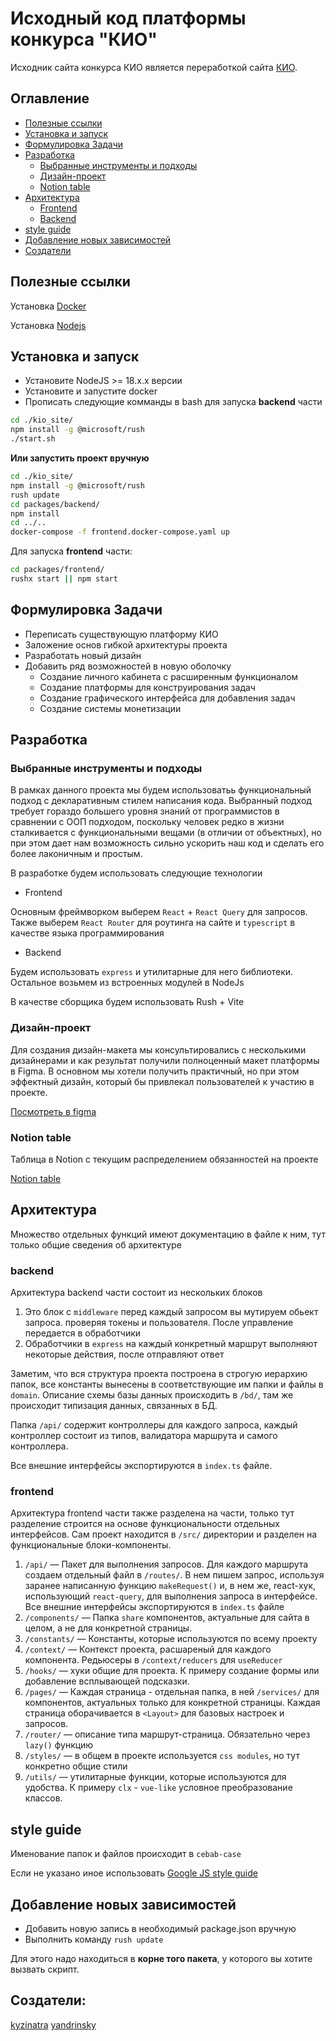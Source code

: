 # Исходный код платформы конкурса "КИО"

Исходник сайта конкурса КИО является переработкой сайта [КИО](http://kio-nauka.ru). 

## Оглавление

- [Полезные ссылки](#полезные-ссылки)
- [Установка и запуск](#установка-и-запуск)
- [Формулировка Задачи](#формулировка-задачи)
- [Разработка](#разработка)
  - [Выбранные инструменты и подходы](#выбранные-инструменты-и-подходы)
  - [Дизайн-проект](#дизайн-проект)
  - [Notion table](#notion-table)
- [Архитектура](#архитектура)
  - [Frontend](#frontend)
  - [Backend](#backend)
- [style guide](#style-guide)
- [Добавление новых зависимостей](#добавление-новых-зависимостей)
- [Создатели](#cоздатели)

## Полезные ссылки

Установка [Docker](https://www.docker.com/)

Установка [Nodejs](https://nodejs.org/en)


## Установка и запуск

- Установите NodeJS >= 18.x.x версии
- Установите и запустите docker
- Прописать следующие комманды в bash для запуска **backend** части

```sh
cd ./kio_site/
npm install -g @microsoft/rush
./start.sh
```

**Или запустить проект вручную**

```sh
cd ./kio_site/
npm install -g @microsoft/rush
rush update
cd packages/backend/
npm install
cd ../..
docker-compose -f frontend.docker-compose.yaml up
```


Для запуска **frontend** части:

```sh
cd packages/frontend/
rushx start || npm start
```


## Формулировка Задачи

- Переписать существующую платформу КИО
- Заложение основ гибкой архитектуры проекта
- Разработать новый дизайн
- Добавить ряд возможностей в новую оболочку
  - Создание личного кабинета с расширенным функционалом
  - Создание платформы для конструирования задач
  - Создание графического интерфейса для добавления задач
  - Создание системы монетизации

## Разработка
### Выбранные инструменты и подходы

В рамках данного проекта мы будем использоватьь функциональный подход с декларативным стилем написания кода. Выбранный подход требует гораздо большего уровня знаний от программистов в сравнении с ООП подходом, поскольку человек редко в жизни сталкивается с функциональными вещами (в отличии от объектных), но при этом дает нам возможность сильно ускорить наш код и сделать его более лаконичным и простым.

В разработке будем использовать следующие технологии

- Frontend 

Основным фреймворком выберем `React` + `React Query` для запросов. Также выберем `React Router` для роутинга на сайте и `typescript` в качестве языка программирования

- Backend

Будем использовать `express` и утилитарные для него библиотеки. Остальное возьмем из встроенных модулей в NodeJs

В качестве сборщика будем использовать Rush + Vite

### Дизайн-проект

Для создания дизайн-макета мы консультировались с несколькими дизайнерами и как результат получили полноценный макет платформы в Figma. В основном мы хотели получить практичный, но при этом эффектный дизайн, который бы привлекал пользователей к участию в проекте.

[Посмотреть в figma](https://www.figma.com/file/l2QZZop4N5GKGqo9LFDma1/KIO-DESIGN?type=design&node-id=0%3A1&t=Qj9FyH6h9AFzRgz6-1)

### Notion table

Таблица в Notion с текущим распределением обязанностей на проекте

[Notion table](https://www.notion.so/3932769cf83843d3858e08da7397f1b4)

## Архитектура

Множество отдельных функций имеют документацию в файле к ним, тут только общие сведения об архитектуре
 
### backend

Архитектура backend части состоит из нескольких блоков

1. Это блок с `middleware` перед каждый запросом вы мутируем обьект запроса. проверяя токены и пользователя. После управление передается в обработчики
2. Обработчики в `express` на каждый конкретный маршрут выполняют некоторые действия, после отправляют ответ

Заметим, что вся структура проекта построена в строгую иерархию папок, все константы вынесены в соответствующие им папки и файлы в `domain`.
Описание схемы базы данных происходить в `/bd/`, там же происходит типизация данных, связанных в БД.

Папка `/api/` содержит контроллеры для каждого запроса, каждый контроллер состоит из типов, валидатора маршрута и самого контроллера.

Все внешние интерфейсы экспортируются в `index.ts` файле.

### frontend

Архитектура frontend части также разделена на части, только тут разделение строится на основе функциональности отдельных интерфейсов. Сам проект находится в `/src/` директории и разделен на функциональные блоки-компоненты.

1. `/api/` — Пакет для выполнения запросов. Для каждого маршрута создаем отдельный файл в `/routes/`. В нем пишем запрос, используя заранее написанную функцию `makeRequest()` и, в нем же, react-хук, использующий `react-query`, для выполнения запроса в интерфейсе. Все внешние интерфейсы экспортируются в `index.ts` файле 
2. `/components/` — Папка `share` компонентов, актуальные для сайта в целом, а не для конкретной страницы.
3. `/constants/` — Константы, которые используются по всему проекту
4. `/context/` — Контекст проекта, расшареный для каждого компонента. Редьюсеры в `/context/reducers` для `useReducer`
5. `/hooks/` — хуки общие для проекта. К примеру создание формы или добавление всплывающей подсказки.
6. `/pages/` — Каждая страница - отдельная папка, в ней `/services/` для компонентов, актуальных только для конкретной страницы. Каждая страница оборачивается в `<Layout>` для базовых настроек и запросов.
7. `/router/` — описание типа маршрут-страница. Обязательно через `lazy()` функцию
8. `/styles/` — в общем в проекте используется `css modules`, но тут конкретно общие стили
9. `/utils/` — утилитарные функции, которые используются для удобства. К примеру `clx` - `vue-like` условное преобразование классов.


## style guide

Именование папок и файлов происходит в `cebab-case`

Если не указано иное использовать [Google JS style guide](https://google.github.io/styleguide/jsguide.html)

## Добавление новых зависимостей

- Добавить новую запись в необходимый package.json вручную
- Выполнить команду `rush update`

Для этого надо находиться в **корне того пакета**, у которого вы хотите вызвать скрипт.


## Создатели:

[kyzinatra](https://github.com/kyzinatra)
[yandrinsky](https://github.com/yandrinsky)
